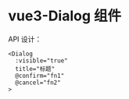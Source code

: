 # vue3-Dialog 组件

API 设计：

```
<Dialog
  :visible="true"
  title="标题"
  @confirm="fn1"
  @cancel="fn2"
>
```